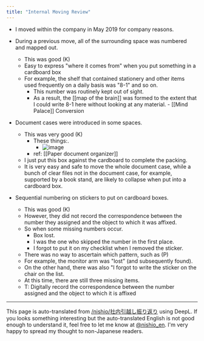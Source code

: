 ```yaml
---
title: "Internal Moving Review"
---
```


- I moved within the company in May 2019 for company reasons.
- During a previous move, all of the surrounding space was numbered and mapped out.
    - This was good (K)
    - Easy to express "where it comes from" when you put something in a cardboard box
    - For example, the shelf that contained stationery and other items used frequently on a daily basis was "8-1" and so on.
        - This number was routinely kept out of sight.
        - As a result, the [[map of the brain]] was formed to the extent that I could write 8-1 here without looking at any material.
                - [[Mind Palace]] Conversion

- Document cases were introduced in some spaces.
    - This was very good (K)
        - These things:.
            - ![image](https://gyazo.com/5899c0ce7a5377b5ab7ed12c52095ebb/thumb/1000)
        - ref:  [[Paper document organizer]]
    - I just put this box against the cardboard to complete the packing.
    - It is very easy and safe to move the whole document case, while a bunch of clear files not in the document case, for example, supported by a book stand, are likely to collapse when put into a cardboard box.

- Sequential numbering on stickers to put on cardboard boxes.
    - This was good (K)
    - However, they did not record the correspondence between the number they assigned and the object to which it was affixed.
    - So when some missing numbers occur.
        - Box lost.
        - I was the one who skipped the number in the first place.
        - I forgot to put it on my checklist when I removed the sticker.
    - There was no way to ascertain which pattern, such as (P)
    - For example, the monitor arm was "lost" (and subsequently found).
    - On the other hand, there was also "I forgot to write the sticker on the chair on the list.
    - At this time, there are still three missing items.
    - T: Digitally record the correspondence between the number assigned and the object to which it is affixed
---
This page is auto-translated from [/nishio/社内引越し振り返り](https://scrapbox.io/nishio/社内引越し振り返り) using DeepL. If you looks something interesting but the auto-translated English is not good enough to understand it, feel free to let me know at [@nishio_en](https://twitter.com/nishio_en). I'm very happy to spread my thought to non-Japanese readers.
